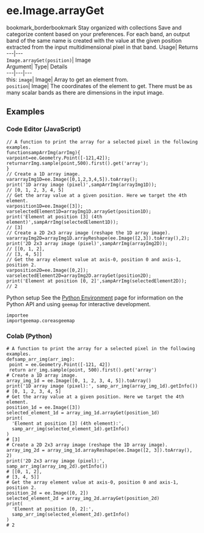  
#  ee.Image.arrayGet
bookmark_borderbookmark Stay organized with collections  Save and categorize content based on your preferences. 
For each band, an output band of the same name is created with the value at the given position extracted from the input multidimensional pixel in that band. Usage| Returns  
---|---  
`Image.arrayGet(position)`| Image  
Argument| Type| Details  
---|---|---  
this: `image`| Image| Array to get an element from.  
`position`| Image| The coordinates of the element to get. There must be as many scalar bands as there are dimensions in the input image.  
## Examples
### Code Editor (JavaScript)
```
// A function to print the array for a selected pixel in the following examples.
functionsampArrImg(arrImg){
varpoint=ee.Geometry.Point([-121,42]);
returnarrImg.sample(point,500).first().get('array');
}
// Create a 1D array image.
vararrayImg1D=ee.Image([0,1,2,3,4,5]).toArray();
print('1D array image (pixel)',sampArrImg(arrayImg1D));
// [0, 1, 2, 3, 4, 5]
// Get the array value at a given position. Here we target the 4th element.
varposition1D=ee.Image([3]);
varselectedElement1D=arrayImg1D.arrayGet(position1D);
print('Element at position [3] (4th element)',sampArrImg(selectedElement1D));
// [3]
// Create a 2D 2x3 array image (reshape the 1D array image).
vararrayImg2D=arrayImg1D.arrayReshape(ee.Image([2,3]).toArray(),2);
print('2D 2x3 array image (pixel)',sampArrImg(arrayImg2D));
// [[0, 1, 2],
// [3, 4, 5]]
// Get the array element value at axis-0, position 0 and axis-1, position 2.
varposition2D=ee.Image([0,2]);
varselectedElement2D=arrayImg2D.arrayGet(position2D);
print('Element at position [0, 2]',sampArrImg(selectedElement2D));
// 2
```

Python setup
See the [ Python Environment](https://developers.google.com/earth-engine/guides/python_install) page for information on the Python API and using `geemap` for interactive development.
```
importee
importgeemap.coreasgeemap
```

### Colab (Python)
```
# A function to print the array for a selected pixel in the following examples.
defsamp_arr_img(arr_img):
 point = ee.Geometry.Point([-121, 42])
 return arr_img.sample(point, 500).first().get('array')
# Create a 1D array image.
array_img_1d = ee.Image([0, 1, 2, 3, 4, 5]).toArray()
print('1D array image (pixel):', samp_arr_img(array_img_1d).getInfo())
# [0, 1, 2, 3, 4, 5]
# Get the array value at a given position. Here we target the 4th element.
position_1d = ee.Image([3])
selected_element_1d = array_img_1d.arrayGet(position_1d)
print(
  'Element at position [3] (4th element):',
  samp_arr_img(selected_element_1d).getInfo()
)
# [3]
# Create a 2D 2x3 array image (reshape the 1D array image).
array_img_2d = array_img_1d.arrayReshape(ee.Image([2, 3]).toArray(), 2)
print('2D 2x3 array image (pixel):', samp_arr_img(array_img_2d).getInfo())
# [[0, 1, 2],
# [3, 4, 5]]
# Get the array element value at axis-0, position 0 and axis-1, position 2.
position_2d = ee.Image([0, 2])
selected_element_2d = array_img_2d.arrayGet(position_2d)
print(
  'Element at position [0, 2]:',
  samp_arr_img(selected_element_2d).getInfo()
)
# 2
```

